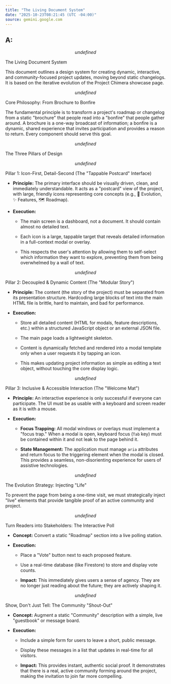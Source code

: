```yaml
---
title: "The Living Document System"
date: "2025-10-23T08:21:45 (UTC -04:00)"
source: gemini.google.com
---
```

## A: 
$$
undefined
$$

The Living Document System

This document outlines a design system for creating dynamic, interactive, and community-focused project updates, moving beyond static changelogs. It is based on the iterative evolution of the Project Chimera showcase page.

$$
undefined
$$

Core Philosophy: From Brochure to Bonfire

The fundamental principle is to transform a project's roadmap or changelog from a static "brochure" that people read into a "bonfire" that people gather around. A brochure is a one-way broadcast of information; a bonfire is a dynamic, shared experience that invites participation and provides a reason to return. Every component should serve this goal.

$$
undefined
$$

The Three Pillars of Design

$$
undefined
$$

Pillar 1: Icon-First, Detail-Second (The "Tappable Postcard" Interface)

*   **Principle:** The primary interface should be visually driven, clean, and immediately understandable. It acts as a "postcard" view of the project, with large, friendly icons representing core concepts (e.g., 🌱 Evolution, ✨ Features, 🗺️ Roadmap).
    
*   **Execution:**
    
    *   The main screen is a dashboard, not a document. It should contain almost no detailed text.
        
    *   Each icon is a large, tappable target that reveals detailed information in a full-context modal or overlay.
        
    *   This respects the user's attention by allowing them to self-select which information they want to explore, preventing them from being overwhelmed by a wall of text.
        

$$
undefined
$$

Pillar 2: Decoupled & Dynamic Content (The "Modular Story")

*   **Principle:** The content (the story of the project) must be separated from its presentation structure. Hardcoding large blocks of text into the main HTML file is brittle, hard to maintain, and bad for performance.
    
*   **Execution:**
    
    *   Store all detailed content (HTML for modals, feature descriptions, etc.) within a structured JavaScript object or an external JSON file.
        
    *   The main page loads a lightweight skeleton.
        
    *   Content is dynamically fetched and rendered into a modal template only when a user requests it by tapping an icon.
        
    *   This makes updating project information as simple as editing a text object, without touching the core display logic.
        

$$
undefined
$$

Pillar 3: Inclusive & Accessible Interaction (The "Welcome Mat")

*   **Principle:** An interactive experience is only successful if everyone can participate. The UI must be as usable with a keyboard and screen reader as it is with a mouse.
    
*   **Execution:**
    
    *   **Focus Trapping:** All modal windows or overlays must implement a "focus trap." When a modal is open, keyboard focus (`Tab` key) must be contained within it and not leak to the page behind it.
        
    *   **State Management:** The application must manage `aria` attributes and return focus to the triggering element when the modal is closed. This provides a seamless, non-disorienting experience for users of assistive technologies.
        

$$
undefined
$$

The Evolution Strategy: Injecting "Life"

To prevent the page from being a one-time visit, we must strategically inject "live" elements that provide tangible proof of an active community and project.

$$
undefined
$$

Turn Readers into Stakeholders: The Interactive Poll

*   **Concept:** Convert a static "Roadmap" section into a live polling station.
    
*   **Execution:**
    
    *   Place a "Vote" button next to each proposed feature.
        
    *   Use a real-time database (like Firestore) to store and display vote counts.
        
    *   **Impact:** This immediately gives users a sense of agency. They are no longer just reading about the future; they are actively shaping it.
        

$$
undefined
$$

Show, Don't Just Tell: The Community "Shout-Out"

*   **Concept:** Augment a static "Community" description with a simple, live "guestbook" or message board.
    
*   **Execution:**
    
    *   Include a simple form for users to leave a short, public message.
        
    *   Display these messages in a list that updates in real-time for all visitors.
        
    *   **Impact:** This provides instant, authentic social proof. It demonstrates that there is a real, active community forming around the project, making the invitation to join far more compelling.

